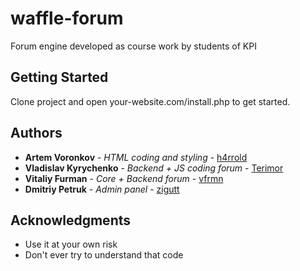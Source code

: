 # waffle-forum

Forum engine developed as course work by students of KPI

## Getting Started

Clone project and open your-website.com/install.php to get started.

## Authors

* **Artem Voronkov** - *HTML coding and styling* - [h4rrold](https://github.com/h4rrold)
* **Vladislav Kyrychenko** - *Backend + JS coding forum* - [Terimor](https://github.com/Terimor)
* **Vitaliy Furman** - *Core + Backend forum* - [vfrmn](https://github.com/vfrmn)
* **Dmitriy Petruk** - *Admin panel* - [zigutt](https://github.com/zigutt)

## Acknowledgments

* Use it at your own risk
* Don't ever try to understand that code
